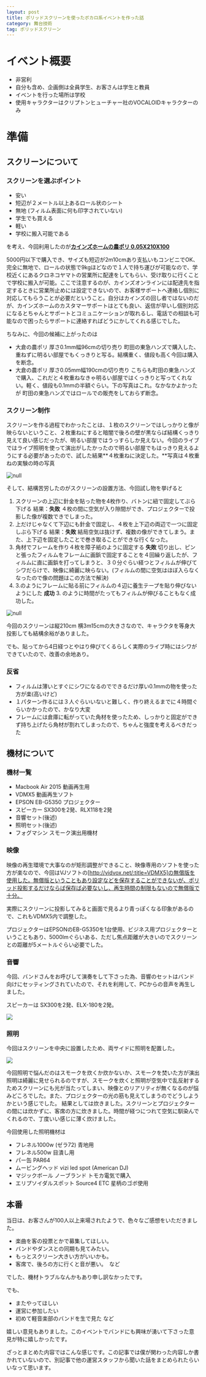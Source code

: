 ```yaml
---
layout: post
title: ポリッドスクリーンを使ったボカロ系イベントを作った話
category: 舞台技術
tag: ポリッドスクリーン
---
```

# イベント概要

* 非営利
* 自分も含め、企画側は全員学生、お客さんは学生と教員
* イベントを行った場所は学校
* 使用キャラクターはクリプトンヒューチャー社のVOCALOIDキャラクターのみ

# 準備

## スクリーンについて

### スクリーンを選ぶポイント

* 安い
* 短辺が２メートル以上あるロール状のシート
* 無地 (フィルム表面に何も印字されていない)
* 学生でも買える
* 軽い
* 学校に搬入可能である

を考え、今回利用したのが[**カインズホームの農ポリ 0.05X210X100**](http://www.cainz.com/shop/g/g4560139590903/)

5000円以下で購入でき、サイズも短辺が2m10cmあり支払いもコンビニでOK、完全に無地で、ロールの状態で9kgほどなので１人で持ち運びが可能なので、学校近くにあるクロネコヤマトの営業所に配達をしてもらい、受け取りに行くことで学校に搬入が可能。ここで注意するのが、カインズオンラインには配達先を指定するときに営業所止めには設定できないので、お客様サポートへ連絡し個別に対応してもらうことが必要だということ。自分はカインズの回し者ではないのだが、カインズホームのカスタマーサポートはとても良い、返信が早いし個別対応になるとちゃんとサポートとコミュニケーションが取れるし、電話での相談も可能なので困ったらサポートに連絡すればどうにかしてくれる感じでした。

ちなみに、今回の候補に上がったのは

* 大倉の農ポリ 厚さ0.1mm幅96cmの切り売り 町田の東急ハンズで購入した、重ねずに明るい部屋でもくっきりと写る。結構重く、値段も高く今回は購入を断念。
* 大倉の農ポリ 厚さ0.05mm幅190cmの切り売り こちらも町田の東急ハンズで購入、これだと４枚重ねなきゃ明るい部屋ではくっきりと写ってくれない。軽く、値段も0.1mmの半額ぐらい。下の写真はこれ。なかなかよかったが 町田の東急ハンズではロールでの販売をしておらず断念。

### スクリーン制作

スクリーンを作る過程でわかったことは、１枚のスクリーンではしっかりと像が映らないということ、２枚重ねにすると暗闇で後ろの壁が黒ならば結構くっきり見えて良い感じだったが、明るい部屋ではうっすらしか見えない。今回のライブではライブ照明を使って演出がしたかったので明るい部屋でもはっきり見えるようにする必要があったので、試した結果**４枚重ねに決定した。**写真は４枚重ねの実験の時の写真

![null](/images/uploads/20170721235436.jpg)

そして、結構苦労したのがスクリーンの設置方法、今回試し物を挙げると

1. スクリーンの上辺に針金を貼った物を4枚作り、バトンに紐で固定してぶら下げる
   結果：**失敗** ４枚の間に空気が入り隙間ができ、プロジェクターで投影した像が複数できでしまった。
2. 上だけじゃなくて下辺にも針金で固定し、４枚を上下辺の両辺で一つに固定しぶら下げる
   結果：**失敗** 結局空気は抜けず、複数の像ができてしまう。また、上下辺を固定したことで巻き取ることができな行くなった。
3. 角材でフレームを作り４枚を障子紙のように固定する
   **失敗** 切り出し、ピンと張ったフィルムをフレームに画鋲で固定することを４回繰り返したが、フィルムに直に画鋲を打ってしまうと、３０分ぐらい経つとフィルムが伸びてシワだらけで、映像に綺麗に映らない。(フィルムの間に空気はほぼ入らなくなったので像の問題はこの方法で解決)
4. 3.のようにフレームに貼る前にフィルムの４辺に養生テープを貼り伸びないようにした
   **成功** 3. のように時間がたってもフィルムが伸びることもなく成功した。

![null](/images/uploads/20170722003710.jpg)

今回のスクリーンは縦210cm 横3m15cmの大きさなので、キャラクタを等身大投影しても結構余裕がありました。

でも、貼ってから4日経つとやはり伸びてくるらしく実際のライブ時にはシワができていたので、改善の余地あり。

### 反省

* フィルムは薄いとすぐにシワになるのでできるだけ厚い0.1mmの物を使った方が楽(高いけど)
* １パターン作るには３人ぐらいいないと難しく、作り終えるまでに４時間ぐらいかかったので、かなり大変
* フレームには倉庫に転がっていた角材を使ったため、しっかりと固定ができず持ち上げたら角材が割れてしまったので、ちゃんと強度を考えるべきだった

## 機材について

### 機材一覧

* Macbook Air 2015 動画再生用
* VDMX5 動画再生ソフト
* EPSON EB-G5350 プロジェクター
* スピーカー SX300を2発、RLX118を2発
* 音響セット(後述)
* 照明セット(後述)
* フォグマシン スモーク演出用機材

### 映像

映像の再生環境で大事なのが矩形調整ができること、映像専用のソフトを使った方が楽なので、今回はVJソフトの\[http://vidvox.net/:title=VDMX5]の無償版を使用した。無償版ということもあり設定などを保存することができないが、ポリッド投影するだけならば保存ば必要ないし、再生時間の制限もないので無償版で十分。

実際にスクリーンに投影してみると画面で見るより青っぽくなる印象があるので、これもVDMX5内で調整した。

プロジェクターはEPSONのEB-G5350を1台使用、ビジネス用プロジェクターということもあり、5000lmぐらいある、ただし焦点距離が大きいのでスクリーンとの距離が5メートルぐらい必要でした。

### 音響

今回、バンドさんをお呼びして演奏をして下さった為、音響のセットはバンド向けにセッティングされていたので、それを利用して、PCからの音声を再生しました。

スピーカーは SX300を2発、ELX-180を2発。


![](/images/uploads/20170801175852.png)

### 照明

今回はスクリーンを中央に設置したため、両サイドに照明を配置した。


![](/images/uploads/20170801181200.jpg)


今回照明で悩んだのはスモークを炊くか炊かないか、スモークを焚いた方が演出照明は綺麗に見せられるのですが、スモークを炊くと照明が空気中で乱反射するためスクリーンにも光が当たってしまい、映像とのリアリティが無くなるのが悩みどころでした。また、プロジェクターの光の筋も見えてしまうのでどうしようかという感じでした。
結果としては炊きました。スクリーンとプロジェクターの間には炊かずに、客席の方に炊きました。時間が経つにつれて空気に馴染んでくれるので、丁度いい感じに薄く炊けました。

今回使用した照明機材は

* フレネル1000w (ゼラ72) 青地用
* フレネル500w 目潰し用
* パー缶 PAR64
* ムービングヘッド vizi led spot (American DJ)
* マジックボール ノーブランド トモカ電気で購入
* エリプソイダルスポット Source4 ETC 星柄のゴボ使用

## 本番

当日は、お客さんが100人以上来場されたようで、色々なご感想をいただきました。

* 楽曲を客の投票とかで募集してほしい。
* バンドやダンスとの同期も見てみたい。
* もっとスクリーン大きい方がいいかも。
* 客席で、後ろの方に行くと音が悪い。　など

でした、機材トラブルなんかもあり申し訳なかったです。

でも、

* またやってほしい
* 運営に参加したい
* 初めて軽音楽部のバンドを生で見た   など

嬉しい意見もありました。このイベントでバンドにも興味が湧いて下さった意見が特に嬉しかったです。

ざっとまとめた内容ではこんな感じです。この記事では僕が関わった内容しか書かれていないので、別記事で他の運営スタッフから聞いた話をまとめられたらいいなって思います。
